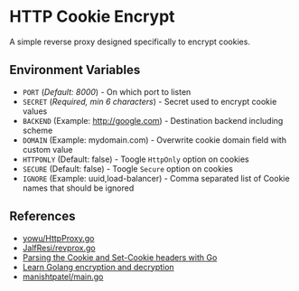 # HTTP Cookie Encrypt

A simple reverse proxy designed specifically to encrypt cookies.

## Environment Variables

- `PORT` (_Default: 8000_) - On which port to listen
- `SECRET` (_Required, min 6 characters_) - Secret used to encrypt cookie values
- `BACKEND` (Example: http://google.com) - Destination backend including scheme
- `DOMAIN` (Example: mydomain.com) - Overwrite cookie domain field with custom value
- `HTTPONLY` (Default: false) - Toogle `HttpOnly` option on cookies
- `SECURE` (Default: false) - Toogle `Secure` option on cookies
- `IGNORE` (Example: uuid,load-balancer) - Comma separated list of Cookie names that should be ignored

## References

- [yowu/HttpProxy.go](https://gist.github.com/yowu/f7dc34bd4736a65ff28d)
- [JalfResi/revprox.go](https://gist.github.com/JalfResi/6287706)
- [Parsing the Cookie and Set-Cookie headers with Go](https://www.jvt.me/posts/2022/04/07/go-cookie-header/)
- [Learn Golang encryption and decryption](https://blog.logrocket.com/learn-golang-encryption-decryption/)
- [manishtpatel/main.go](https://gist.github.com/manishtpatel/8222606)
